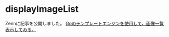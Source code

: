# displayImageList

Zennに記事を公開しました。
[Goのテンプレートエンジンを使用して、画像一覧表示してみる。](https://zenn.dev/kinariru/articles/d5cc0ea558ea86)